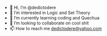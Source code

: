 - 👋 Hi, I’m @dedictodere
- 👀 I’m interested in Logic and Set Theory
- 🌱 I’m currently learning coding and Quechua 
- 💞️ I’m looking to collaborate on cool shit
- 📫 How to reach me dedictodere@yahoo.com

<!---
dedictodere/dedictodere is a ✨ special ✨ repository because its `README.md` (this file) appears on your GitHub profile.
You can click the Preview link to take a look at your changes.
--->
